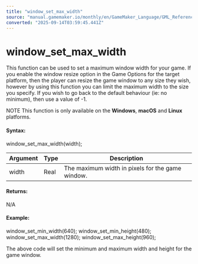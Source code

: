 ```yaml
---
title: "window_set_max_width"
source: "manual.gamemaker.io/monthly/en/GameMaker_Language/GML_Reference/Cameras_And_Display/The_Game_Window/window_set_max_width.htm"
converted: "2025-09-14T03:59:45.441Z"
---
```


# window\_set\_max\_width

This function can be used to set a maximum window width for your game. If you enable the window resize option in the Game Options for the target platform, then the player can resize the game window to any size they wish, however by using this function you can limit the maximum width to the size you specify. If you wish to go back to the default behaviour (ie: no minimum), then use a value of -1.

NOTE This function is only available on the **Windows**, **macOS** and **Linux** platforms.

#### Syntax:

window\_set\_max\_width(width);

| Argument | Type | Description |
| --- | --- | --- |
| width | Real | The maximum width in pixels for the game window. |

#### Returns:

N/A

#### Example:

window\_set\_min\_width(640);
window\_set\_min\_height(480);
window\_set\_max\_width(1280);
window\_set\_max\_height(960);

The above code will set the minimum and maximum width and height for the game window.
